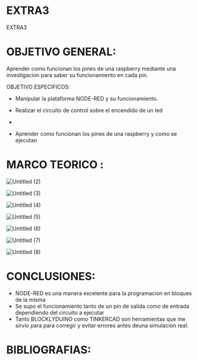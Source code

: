 # EXTRA3
EXTRA3

# OBJETIVO GENERAL:

Aprender como funcionan los pines de una raspberry mediante una investigacion para saber su funcionamiento en cada pin.

OBJETIVO ESPECIFICOS:

- Manipular la plataforma NODE-RED y su funcionamiento.

-  Realizar el circuito de control sobre el encendido de un led 
- 
- Aprender como funcionan los pines de una raspberry y como se ejecutan 

 # MARCO TEORICO :

![Untitled (2)](https://user-images.githubusercontent.com/93900233/157179482-474ccd89-c034-47da-adb5-b2c2bf34511a.jpg)

![Untitled (3)](https://user-images.githubusercontent.com/93900233/157184289-6c10361a-337c-45ba-88c1-b7601d32b793.jpg)

![Untitled (4)](https://user-images.githubusercontent.com/93900233/157184307-c5ea9406-a50a-4fdf-8434-0b8990f1863c.jpg)

![Untitled (5)](https://user-images.githubusercontent.com/93900233/157184328-e0bdea8a-fd21-42ff-85e2-890dd599cb87.jpg)

![Untitled (6)](https://user-images.githubusercontent.com/93900233/157184349-39a05c58-5b4f-4089-9441-c3d8c3486dff.jpg)

![Untitled (7)](https://user-images.githubusercontent.com/93900233/157185699-e1a91116-b170-4226-9b2d-3bd4919335ce.jpg)

![Untitled (8)](https://user-images.githubusercontent.com/93900233/157185743-5d6a2a57-3c8f-4d8c-a1b3-987d784b4518.jpg)


# CONCLUSIONES:

-  NODE-RED es  una  manera  excelente  para la programacion en bloques de  la misma 
-  Se supo el funcionamiento tanto de un pin de salida  como de entrada dependiendo del circuito a ejecutar 
-  Tanto BLOCKLYDUINO como TINKERCAD son herramientas que me sirvio para para corregir y evitar  errores antes deuna simulacion real.

# BIBLIOGRAFIAS:

